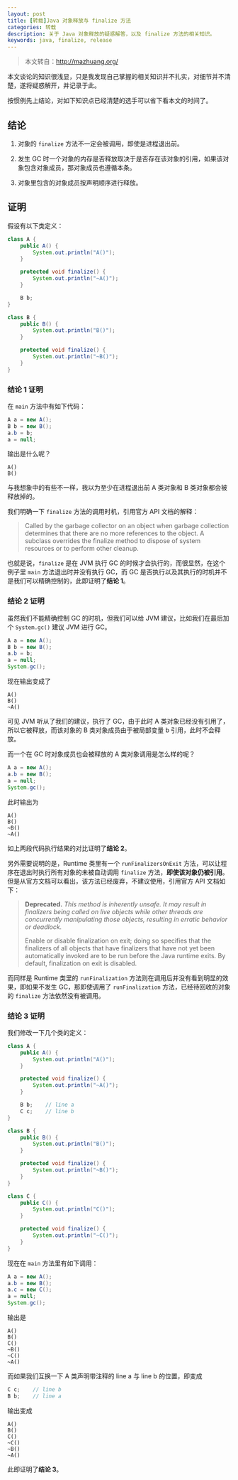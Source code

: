 ```yaml
---
layout: post
title: [转载]Java 对象释放与 finalize 方法
categories: 转载
description: 关于 Java 对象释放的疑惑解答，以及 finalize 方法的相关知识。
keywords: java, finalize, release
---
```

> 本文转自：http://mazhuang.org/


本文谈论的知识很浅显，只是我发现自己掌握的相关知识并不扎实，对细节并不清楚，遂将疑惑解开，并记录于此。

按惯例先上结论，对如下知识点已经清楚的选手可以省下看本文的时间了。

## 结论

1. 对象的 `finalize` 方法不一定会被调用，即使是进程退出前。

2. 发生 GC 时一个对象的内存是否释放取决于是否存在该对象的引用，如果该对象包含对象成员，那对象成员也遵循本条。

3. 对象里包含的对象成员按声明顺序进行释放。

## 证明

假设有以下类定义：

```java
class A {
    public A() {
        System.out.println("A()");
    }

    protected void finalize() {
        System.out.println("~A()");
    }

    B b;
}

class B {
    public B() {
        System.out.println("B()");
    }

    protected void finalize() {
        System.out.println("~B()");
    }
}
```

### 结论 1 证明

在 `main` 方法中有如下代码：

```java
A a = new A();
B b = new B();
a.b = b;
a = null;
```

输出是什么呢？

```
A()
B()
```

与我想象中的有些不一样，我以为至少在进程退出前 A 类对象和 B 类对象都会被释放掉的。

我们明确一下 `finalize` 方法的调用时机，引用官方 API 文档的解释：

> Called by the garbage collector on an object when garbage collection determines that there are no more references to the object. A subclass overrides the finalize method to dispose of system resources or to perform other cleanup.

也就是说，`finalize` 是在 JVM 执行 GC 的时候才会执行的，而很显然，在这个例子里 `main` 方法退出时并没有执行 GC，而 GC 是否执行以及其执行的时机并不是我们可以精确控制的，此即证明了**结论 1**。

### 结论 2 证明

虽然我们不能精确控制 GC 的时机，但我们可以给 JVM 建议，比如我们在最后加个 `System.gc()` 建议 JVM 进行 GC。

```java
A a = new A();
B b = new B();
a.b = b;
a = null;
System.gc();
```

现在输出变成了

```
A()
B()
~A()
```

可见 JVM 听从了我们的建议，执行了 GC，由于此时 A 类对象已经没有引用了，所以它被释放，而该对象的 B 类对象成员由于被局部变量 b 引用，此时不会释放。

而一个在 GC 时对象成员也会被释放的 A 类对象调用是怎么样的呢？

```java
A a = new A();
a.b = new B();
a = null;
System.gc();
```

此时输出为

```
A()
B()
~B()
~A()
```

如上两段代码执行结果的对比证明了**结论 2**。

另外需要说明的是，Runtime 类里有一个 `runFinalizersOnExit` 方法，可以让程序在退出时执行所有对象的未被自动调用 `finalize` 方法，**即使该对象仍被引用**。但是从官方文档可以看出，该方法已经废弃，不建议使用，引用官方 API 文档如下：

> **Deprecated.** *This method is inherently unsafe. It may result in finalizers being called on live objects while other threads are concurrently manipulating those objects, resulting in erratic behavior or deadlock.*
>
> Enable or disable finalization on exit; doing so specifies that the finalizers of all objects that have finalizers that have not yet been automatically invoked are to be run before the Java runtime exits. By default, finalization on exit is disabled.

而同样是 Runtime 类里的 `runFinalization` 方法则在调用后并没有看到明显的效果，即如果不发生 GC，那即使调用了 `runFinalization` 方法，已经待回收的对象的 `finalize` 方法依然没有被调用。

### 结论 3 证明

我们修改一下几个类的定义：

```java
class A {
    public A() {
        System.out.println("A()");
    }

    protected void finalize() {
        System.out.println("~A()");
    }

    B b;    // line a
    C c;    // line b
}

class B {
    public B() {
        System.out.println("B()");
    }

    protected void finalize() {
        System.out.println("~B()");
    }
}

class C {
    public C() {
        System.out.println("C()");
    }

    protected void finalize() {
        System.out.println("~C()");
    }
}
```

现在在 `main` 方法里有如下调用：

```java
A a = new A();
a.b = new B();
a.c = new C();
a = null;
System.gc();
```

输出是

```
A()
B()
C()
~B()
~C()
~A()
```

而如果我们互换一下 A 类声明带注释的 line a 与 line b 的位置，即变成

```java
C c;    // line b
B b;    // line a
```

输出变成

```
A()
B()
C()
~C()
~B()
~A()
```

此即证明了**结论 3**。
